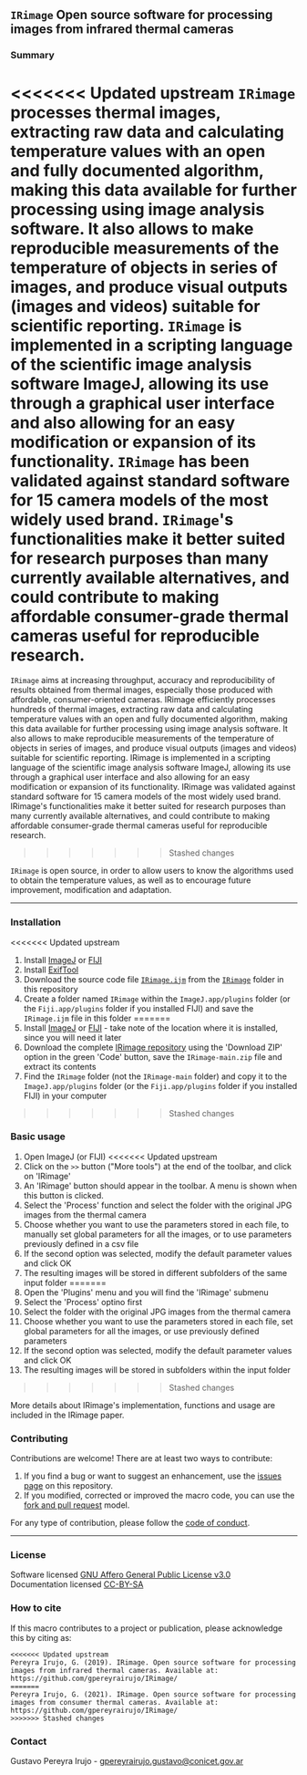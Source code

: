 ## ``IRimage`` Open source software for processing images from infrared thermal cameras

### Summary

<<<<<<< Updated upstream
``IRimage`` processes thermal images, extracting raw data and calculating temperature values with an open and fully documented algorithm, making this data available for further processing using image analysis software. It also allows to make reproducible measurements of the temperature of objects in series of images, and produce visual outputs (images and videos) suitable for scientific reporting. ``IRimage`` is implemented in a scripting language of the scientific image analysis software ImageJ, allowing its use through a graphical user interface and also allowing for an easy modification or expansion of its functionality. ``IRimage`` has been validated against standard software for 15 camera models of the most widely used brand. ``IRimage``'s functionalities make it better suited for research purposes than many currently available alternatives, and could contribute to making affordable consumer-grade thermal cameras useful for reproducible research.
=======
``IRimage`` aims at increasing throughput, accuracy and reproducibility of results obtained from thermal images, especially those produced with affordable, consumer-oriented cameras. IRimage efficiently processes hundreds of thermal images, extracting raw data and calculating temperature values with an open and fully documented algorithm, making this data available for further processing using image analysis software. It also allows to make reproducible measurements of the temperature of objects in series of images, and produce visual outputs (images and videos) suitable for scientific reporting. IRimage is implemented in a scripting language of the scientific image analysis software ImageJ, allowing its use through a graphical user interface and also allowing for an easy modification or expansion of its functionality. IRimage was validated against standard software for 15 camera models of the most widely used brand. IRimage's functionalities make it better suited for research purposes than many currently available alternatives, and could contribute to making affordable consumer-grade thermal cameras useful for reproducible research.
>>>>>>> Stashed changes

``IRimage`` is open source, in order to allow users to know the algorithms used to obtain the temperature values, as well as to encourage future improvement, modification and adaptation.

---

### Installation

<<<<<<< Updated upstream
1. Install [ImageJ](https://imagej.nih.gov/ij/download.html) or [FIJI](https://imagej.net/Fiji/Downloads)
2. Install [ExifTool](http://owl.phy.queensu.ca/~phil/exiftool/install.html)
3. Download the source code file [``IRimage.ijm``](https://github.com/gpereyrairujo/IRimage/blob/master/IRimage/IRimage.ijm) from the [``IRimage``](https://github.com/gpereyrairujo/IRimage/tree/master/IRimage) folder in this repository
4. Create a folder named ``IRimage`` within the ``ImageJ.app/plugins`` folder (or the ``Fiji.app/plugins`` folder if you installed FIJI) and save the ``IRimage.ijm`` file in this folder
=======
1. Install [ImageJ](https://imagej.nih.gov/ij/download.html) or [FIJI](https://imagej.net/Fiji/Downloads) - take note of the location where it is installed, since you will need it later
2. Download the complete [IRimage repository](https://github.com/gpereyrairujo/IRimage) using the 'Download ZIP' option in the green 'Code' button, save the ``IRimage-main.zip`` file and extract its contents 
3. Find the ``IRimage`` folder (not the ``IRimage-main`` folder) and copy it to the ``ImageJ.app/plugins`` folder (or the ``Fiji.app/plugins`` folder if you installed FIJI) in your computer
>>>>>>> Stashed changes

### Basic usage

1. Open ImageJ (or FIJI)
<<<<<<< Updated upstream
2. Click on the ``>>`` button ("More tools") at the end of the toolbar, and click on 'IRimage'
3. An 'IRimage' button should appear in the toolbar. A menu is shown when this button is clicked.
4. Select the 'Process' function and select the folder with the original JPG images from the thermal camera
5. Choose whether you want to use the parameters stored in each file, to manually set global parameters for all the images, or to use parameters previously defined in a csv file
6. If the second option was selected, modify the default parameter values and click OK
7. The resulting images will be stored in different subfolders of the same input folder
=======
2. Open the 'Plugins' menu and you will find the 'IRimage' submenu
3. Select the 'Process' optino first
4. Select the folder with the original JPG images from the thermal camera
5. Choose whether you want to use the parameters stored in each file, set global parameters for all the images, or use previously defined parameters
6. If the second option was selected, modify the default parameter values and click OK
7. The resulting images will be stored in subfolders within the input folder
>>>>>>> Stashed changes

More details about IRimage's implementation, functions and usage are included in the IRimage paper.

### Contributing
Contributions are welcome! There are at least two ways to contribute:

1. If you find a bug or want to suggest an enhancement, use the [issues page](https://github.com/gpereyrairujo/IRimage/issues) on this repository.
2. If you modified, corrected or improved the macro code, you can use the [fork and pull request](https://help.github.com/articles/creating-a-pull-request-from-a-fork/) model.

For any type of contribution, please follow the [code of conduct](CODE_OF_CONDUCT.md).

---

### License

Software licensed [GNU Affero General Public License v3.0](https://github.com/gpereyrairujo/IRimage/blob/master/LICENSE)  
Documentation licensed [CC-BY-SA](https://creativecommons.org/licenses/by/2.0/)

### How to cite

If this macro contributes to a project or publication, please acknowledge this by citing as:

```
<<<<<<< Updated upstream
Pereyra Irujo, G. (2019). IRimage. Open source software for processing images from infrared thermal cameras. Available at: https://github.com/gpereyrairujo/IRimage/
=======
Pereyra Irujo, G. (2021). IRimage. Open source software for processing images from consumer thermal cameras. Available at: https://github.com/gpereyrairujo/IRimage/
>>>>>>> Stashed changes
```

### Contact

Gustavo Pereyra Irujo - gpereyrairujo.gustavo@conicet.gov.ar
